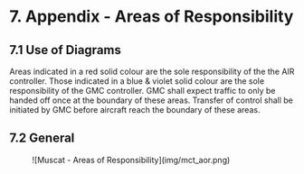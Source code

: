 # 7. Appendix - Areas of Responsibility
## 7.1 Use of Diagrams
Areas indicated in a red solid colour are the sole responsibility of the the AIR controller. Those indicated in a blue & violet solid colour are the sole responsibility of the GMC controller. GMC shall expect traffic to only be handed off once at the boundary of these areas. Transfer of control shall be initiated by GMC before aircraft reach the boundary of these areas.

## 7.2 General
<figure markdown>
![Muscat - Areas of Responsibility](img/mct_aor.png)
</figure>